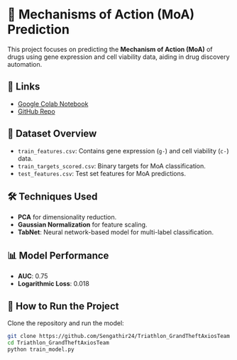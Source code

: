 # 🧬 Mechanisms of Action (MoA) Prediction

This project focuses on predicting the **Mechanism of Action (MoA)** of drugs using gene expression and cell viability data, aiding in drug discovery automation.

## 🔗 Links
- [Google Colab Notebook](https://colab.research.google.com/drive/1roP0vQopDMkxfs1LsiFogaJ-342yiE_Y?usp=sharing)
- [GitHub Repo](https://github.com/Sengathir24/Triathlon_GrandTheftAxiosTeam)

## 📁 Dataset Overview
- `train_features.csv`: Contains gene expression (`g-`) and cell viability (`c-`) data.
- `train_targets_scored.csv`: Binary targets for MoA classification.
- `test_features.csv`: Test set features for MoA predictions.

## 🛠️ Techniques Used
- **PCA** for dimensionality reduction.
- **Gaussian Normalization** for feature scaling.
- **TabNet**: Neural network-based model for multi-label classification.

## 📊 Model Performance
- **AUC**: 0.75
- **Logarithmic Loss**: 0.018

## 🚀 How to Run the Project
Clone the repository and run the model:
```bash
git clone https://github.com/Sengathir24/Triathlon_GrandTheftAxiosTeam
cd Triathlon_GrandTheftAxiosTeam
python train_model.py
